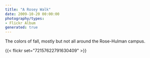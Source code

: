 ```yaml
---
title: "A Rosey Walk"
date: 2009-10-20 00:00:00
photography/types:
- Flickr Album
generated: true
---
```

The colors of fall, mostly but not all around the Rose-Hulman campus.

{{< flickr set="72157622791630409" >}}
